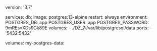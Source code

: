 version: '3.7'

services:
  db:
    image: postgres:13-alpine
    restart: always
    environment:
      POSTGRES_DB: app
      POSTGRES_USER: app
      POSTGRES_PASSWORD: 9mREsvXDs9Gk89E
    volumes:
      - ./DZ_7:/var/lib/postgresql/data
    ports:
      - '5432:5432'

volumes:
  my-postgres-data:

